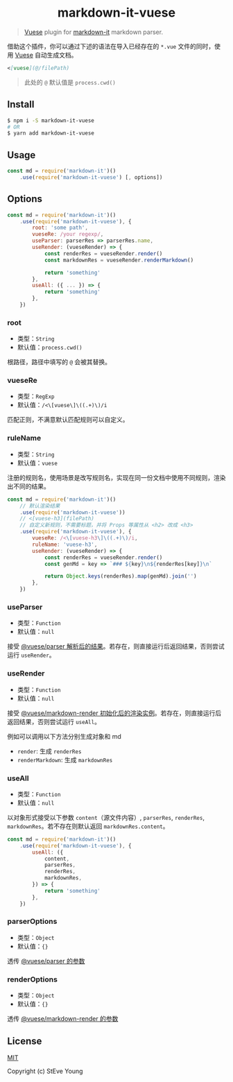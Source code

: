 <h1 align="center">markdown-it-vuese</h1>

> [Vuese][1] plugin for [markdown-it][2] markdown parser.

借助这个插件，你可以通过下述的语法在导入已经存在的 `*.vue` 文件的同时，使用 [Vuese][1] 自动生成文档。

```md
<[vuese](@/filePath)
```

> 此处的 `@` 默认值是 `process.cwd()`

## Install

```bash
$ npm i -S markdown-it-vuese
# OR
$ yarn add markdown-it-vuese
```

## Usage

```js
const md = require('markdown-it')()
    .use(require('markdown-it-vuese') [, options])
```

## Options

```js
const md = require('markdown-it')()
    .use(require('markdown-it-vuese'), {
        root: 'some path',
        vueseRe: /your regexp/,
        useParser: parserRes => parserRes.name,
        useRender: (vueseRender) => {
            const renderRes = vueseRender.render()
            const markdownRes = vueseRender.renderMarkdown()

            return 'something'
        },
        useAll: ({ ... }) => {
            return 'something'
        },
    })
```

### root
* 类型：`String`
* 默认值：`process.cwd()`

根路径，路径中填写的 `@` 会被其替换。

### vueseRe
* 类型：`RegExp`
* 默认值：`/<\[vuese\]\((.+)\)/i`

匹配正则，不满意默认匹配规则可以自定义。

### ruleName
* 类型：`String`
* 默认值：`vuese`

注册的规则名，使用场景是改写规则名，实现在同一份文档中使用不同规则，渲染出不同的结果。

```js
const md = require('markdown-it')()
    // 默认渲染结果
    .use(require('markdown-it-vuese'))
    // <[vuese-h3](filePath)
    // 自定义新规则，不需要标题，并将 Props 等属性从 <h2> 改成 <h3>
    .use(require('markdown-it-vuese'), {
        vueseRe: /<\[vuese-h3\]\((.+)\)/i,
        ruleName: 'vuese-h3',
        useRender: (vueseRender) => {
            const renderRes = vueseRender.render()
            const genMd = key => `### ${key}\n${renderRes[key]}\n`

            return Object.keys(renderRes).map(genMd).join('')
        },
    })
```

### useParser
* 类型：`Function`
* 默认值：`null`

接受 [@vuese/parser 解析后的结果][7]。若存在，则直接运行后返回结果，否则尝试运行 `useRender`。

### useRender
* 类型：`Function`
* 默认值：`null`

接受 [@vuese/markdown-render 初始化后的渲染实例][8]。若存在，则直接运行后返回结果，否则尝试运行 `useAll`。

例如可以调用以下方法分别生成对象和 md

* `render`: 生成 `renderRes`
* `renderMarkdown`: 生成 `markdownRes`

### useAll
* 类型：`Function`
* 默认值：`null`

以对象形式接受以下参数 `content`（源文件内容）, `parserRes`, `renderRes`, `markdownRes`。若不存在则默认返回 `markdownRes.content`。

```js
const md = require('markdown-it')()
    .use(require('markdown-it-vuese'), {
        useAll: ({
            content,
            parserRes,
            renderRes,
            markdownRes,
        }) => {
            return 'something'
        },
    })
```

### parserOptions
* 类型：`Object`
* 默认值：`{}`

透传 [@vuese/parser 的参数][5]

### renderOptions
* 类型：`Object`
* 默认值：`{}`

透传 [@vuese/markdown-render 的参数][6]

## License

[MIT](http://opensource.org/licenses/MIT)

Copyright (c) StEve Young

[1]: https://github.com/vuese/vuese
[2]: https://github.com/markdown-it/markdown-it
[3]: https://vuese.org/parser/
[4]: https://vuese.org/markdown-render/
[5]: https://vuese.org/zh/parser/#parseroptions
[6]: https://vuese.org/zh/markdown-render/#renderoptions
[7]: https://vuese.org/zh/parser/#parserresult
[8]: https://vuese.org/zh/markdown-render/#render-%E7%B1%BB

